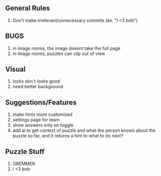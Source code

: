 ## General Rules
1. Don't make irrelevant/unnecessary commits (ex. "I <3 bob")

## BUGS
1. in image rooms, the image doesnt take the full page
2. in image rooms, puzzles can clip out of view

## Visual
1. locks don't looks good
2. need better background

## Suggestions/Features
1. make hints more customized
2. settings page for team
3. show answers only on toggle
4. add ai to get context of puzzle and what the person knows about the puzzle so far, and it returns a hint to what to do next?

## Puzzle Stuff
1. GREMMER
2. i <3 bob

